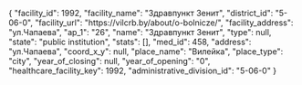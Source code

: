 {
    "facility_id": 1992,
    "facility_name": "Здравпункт Зенит",
    "district_id": "5-06-0",
    "facility_url": "https:\/\/vilcrb.by\/about\/o-bolnicze\/",
    "facility_address": "ул.Чапаева",
    "ap_1": "26",
    "name": "Здравпункт Зенит",
    "type": null,
    "state": "public institution",
    "stats": [],
    "med_id": 458,
    "address": "ул.Чапаева",
    "coord_x_y": null,
    "place_name": "Вилейка",
    "place_type": "city",
    "year_of_closing": null,
    "year_of_opening": "0",
    "healthcare_facility_key": 1992,
    "administrative_division_id": "5-06-0"
}